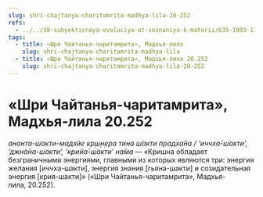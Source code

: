 ```yaml
---
slug: shri-chajtanya-charitamrita-madhya-lila-20-252
refs:
  - ../../38-subyektivnaya-evoluciya-ot-soznaniya-k-materii/635-1983-11-23-b4-vzaimodejstvie-krishny-baladeva-i-radharani.md
tags:
  - title: «Шри Чайтанья-чаритамрита», Мадхья-лила
    slug: shri-chajtanya-charitamrita-madhya-lila
  - title: «Шри Чайтанья-чаритамрита», Мадхья-лила 20.252
    slug: shri-chajtanya-charitamrita-madhya-lila-20-252
---
```


# «Шри Чайтанья-чаритамрита», Мадхья-лила 20.252

*ананта-ш́акти-мадхйе кр̣ш̣н̣ера тина ш́акти прадха̄на / ‘иччха̄-ш́акти’, ‘джн̃а̄на-ш́акти’, ‘крийа̄-ш́акти’ на̄ма* — «Кришна обладает безграничными энергиями, главными из которых являются три: энергия желания [иччха-шакти], энергия знания [гьяна-шакти] и созидательная энергия [крия-шакти]» («Шри Чайтанья-чаритамрита», Мадхья-лила, 20.252).

